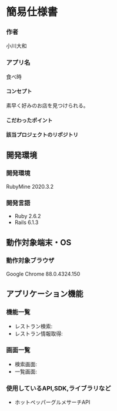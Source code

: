 # 簡易仕様書

### 作者
小川大和
### アプリ名
食べ時

#### コンセプト
素早く好みのお店を見つけられる。

#### こだわったポイント

#### 該当プロジェクトのリポジトリ

## 開発環境
### 開発環境
RubyMine 2020.3.2

### 開発言語
- Ruby 2.6.2
- Rails 6.1.3

## 動作対象端末・OS
### 動作対象ブラウザ
Google Chrome 88.0.4324.150

## アプリケーション機能

### 機能一覧
- レストラン検索: 
- レストラン情報取得:

### 画面一覧
- 検索画面: 
- 一覧画面:

### 使用しているAPI,SDK,ライブラリなど
- ホットペッパーグルメサーチAPI